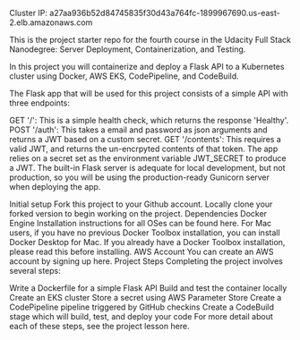Cluster IP: a27aa936b52d84745835f30d43a764fc-1899967690.us-east-2.elb.amazonaws.com

This is the project starter repo for the fourth course in the Udacity Full Stack Nanodegree: Server Deployment, Containerization, and Testing.

In this project you will containerize and deploy a Flask API to a Kubernetes cluster using Docker, AWS EKS, CodePipeline, and CodeBuild.

The Flask app that will be used for this project consists of a simple API with three endpoints:

GET '/': This is a simple health check, which returns the response 'Healthy'.
POST '/auth': This takes a email and password as json arguments and returns a JWT based on a custom secret.
GET '/contents': This requires a valid JWT, and returns the un-encrpyted contents of that token.
The app relies on a secret set as the environment variable JWT_SECRET to produce a JWT. The built-in Flask server is adequate for local development, but not production, so you will be using the production-ready Gunicorn server when deploying the app.

Initial setup
Fork this project to your Github account.
Locally clone your forked version to begin working on the project.
Dependencies
Docker Engine
Installation instructions for all OSes can be found here.
For Mac users, if you have no previous Docker Toolbox installation, you can install Docker Desktop for Mac. If you already have a Docker Toolbox installation, please read this before installing.
AWS Account
You can create an AWS account by signing up here.
Project Steps
Completing the project involves several steps:

Write a Dockerfile for a simple Flask API
Build and test the container locally
Create an EKS cluster
Store a secret using AWS Parameter Store
Create a CodePipeline pipeline triggered by GitHub checkins
Create a CodeBuild stage which will build, test, and deploy your code
For more detail about each of these steps, see the project lesson here.
